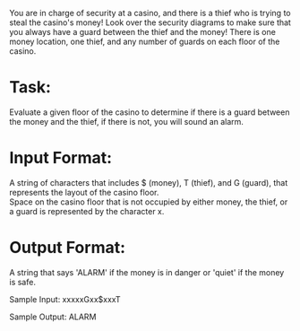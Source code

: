 You are in charge of security at a casino, and there is a thief who is trying to steal the casino's money!  Look over the security diagrams to make sure that you always have a guard between the thief and the money!
There is one money location, one thief, and any number of guards on each floor of the casino.

# Task: 
Evaluate a given floor of the casino to determine if there is a guard between the money and the thief, if there is not, you will sound an alarm.

# Input Format:
A string of characters that includes $ (money), T (thief), and G (guard), that represents the layout of the casino floor.  
Space on the casino floor that is not occupied by either money, the thief, or a guard is represented by the character x.

# Output Format: 
A string that says 'ALARM' if the money is in danger or 'quiet' if the money is safe.

Sample Input: 
xxxxxGxx$xxxT

Sample Output:
 ALARM